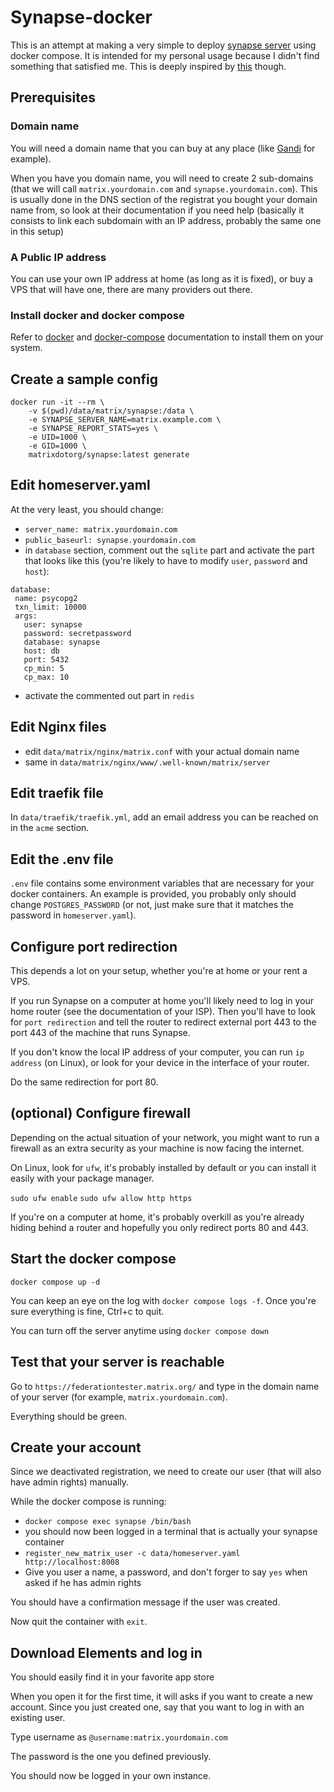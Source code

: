 # Synapse-docker

This is an attempt at making a very simple to deploy [synapse server]() using docker compose. 
It is intended for my personal usage because I didn't find something that satisfied me.
This is deeply inspired by [this](https://gist.github.com/matusnovak/37109e60abe79f4b59fc9fbda10896da) though.

## Prerequisites

### Domain name

You will need a domain name that you can buy at any place (like [Gandi](https://www.gandi.net/fr) for example).

When you have you domain name, you will need to create 2 sub-domains (that we will call `matrix.yourdomain.com` and `synapse.yourdomain.com`). This is usually done in the DNS section of the registrat you bought your domain name from, so look at their documentation if you need help (basically it consists to link each subdomain with an IP address, probably the same one in this setup)

### A Public IP address

You can use your own IP address at home (as long as it is fixed), or buy a VPS that will have one, there are many providers out there.

### Install docker and docker compose

Refer to [docker](https://docs.docker.com/get-docker/) and [docker-compose](https://docs.docker.com/compose/install/) documentation to install them on your system.

## Create a sample config

```
docker run -it --rm \
    -v $(pwd)/data/matrix/synapse:/data \
    -e SYNAPSE_SERVER_NAME=matrix.example.com \
    -e SYNAPSE_REPORT_STATS=yes \
    -e UID=1000 \
    -e GID=1000 \
    matrixdotorg/synapse:latest generate
```

## Edit homeserver.yaml

At the very least, you should change:
* `server_name: matrix.yourdomain.com`
* `public_baseurl: synapse.yourdomain.com`
* in `database` section, comment out the `sqlite` part and activate the part that looks like this (you're likely to have to modify `user`, `password` and `host`):
```
database:
 name: psycopg2
 txn_limit: 10000
 args:
   user: synapse
   password: secretpassword
   database: synapse
   host: db
   port: 5432
   cp_min: 5
   cp_max: 10
```
* activate the commented out part in `redis`

## Edit Nginx files

* edit `data/matrix/nginx/matrix.conf` with your actual domain name
* same in `data/matrix/nginx/www/.well-known/matrix/server`

## Edit traefik file

In `data/traefik/traefik.yml`, add an email address you can be reached on in the `acme` section. 

## Edit the .env file

`.env` file contains some environment variables that are necessary for your docker containers. An example is provided, you probably only should change `POSTGRES_PASSWORD` (or not, just make sure that it matches the password in `homeserver.yaml`).

## Configure port redirection

This depends a lot on your setup, whether you're at home or your rent a VPS. 

If you run Synapse on a computer at home you'll likely need to log in your home router (see the documentation of your ISP). Then you'll have to look for `port redirection` and tell the router to redirect external port 443 to the port 443 of the machine that runs Synapse. 

If you don't know the local IP address of your computer, you can run `ip address` (on Linux), or look for your device in the interface of your router. 

Do the same redirection for port 80.

## (optional) Configure firewall

Depending on the actual situation of your network, you might want to run a firewall as an extra security as your machine is now facing the internet.

On Linux, look for `ufw`, it's probably installed by default or you can install it easily with your package manager. 

`sudo ufw enable`
`sudo ufw allow http https`

If you're on a computer at home, it's probably overkill as you're already hiding behind a router and hopefully you only redirect ports 80 and 443. 

## Start the docker compose 

`docker compose up -d`

You can keep an eye on the log with `docker compose logs -f`. Once you're sure everything is fine, Ctrl+c to quit.

You can turn off the server anytime using `docker compose down`

## Test that your server is reachable

Go to `https://federationtester.matrix.org/` and type in the domain name of your server (for example, `matrix.yourdomain.com`).

Everything should be green.

## Create your account

Since we deactivated registration, we need to create our user (that will also have admin rights) manually.

While the docker compose is running:
* `docker compose exec synapse /bin/bash`
* you should now been logged in a terminal that is actually your synapse container
* `register_new_matrix_user -c data/homeserver.yaml http://localhost:8008`
* Give you user a name, a password, and don't forger to say `yes` when asked if he has admin rights

You should have a confirmation message if the user was created.

Now quit the container with `exit`.

## Download Elements and log in

You should easily find it in your favorite app store

When you open it for the first time, it will asks if you want to create a new account. Since you just created one, say that you want to log in with an existing user. 

Type username as `@username:matrix.yourdomain.com`

The password is the one you defined previously.

You should now be logged in your own instance.

